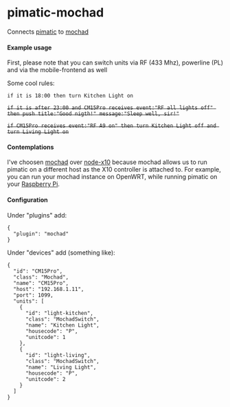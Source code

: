 pimatic-mochad
==============

Connects [pimatic](http://pimatic.org) to [mochad](http://sourceforge.net/apps/mediawiki/mochad)

#### Example usage

First, please note that you can switch units via RF (433 Mhz), powerline (PL) and via the mobile-frontend as well

Some cool rules:

```if it is 18:00 then turn Kitchen Light on```

~~```if it is after 23:00 and CM15Pro receives event:"RF all lights off" then push title:"Good nigth!" message:"Sleep well, sir!"```~~

~~```if CM15Pro receives event:"RF A9 on" then turn Kitchen Light off and turn Living Light on```~~

#### Contemplations

I've choosen [mochad](http://sourceforge.net/apps/mediawiki/mochad) over [node-x10](https://github.com/randallagordon/node-x10/) because mochad allows us to run pimatic on a different host as the X10 controller is attached to. For example, you can run your mochad instance on OpenWRT, while running pimatic on your [Raspberry Pi](http://raspberrypi.org). 

#### Configuration

Under "plugins" add:

```
{
  "plugin": "mochad"
}
```

Under "devices" add (something like):

```
{
  "id": "CM15Pro",
  "class": "Mochad",
  "name": "CM15Pro",
  "host": "192.168.1.11",
  "port": 1099,
  "units": [
    {
      "id": "light-kitchen",
      "class": "MochadSwitch",
      "name": "Kitchen Light",
      "housecode": "P",
      "unitcode": 1
    },  
    {
      "id": "light-living",
      "class": "MochadSwitch",
      "name": "Living Light",
      "housecode": "P",
      "unitcode": 2
    }
  ]
}   
```
